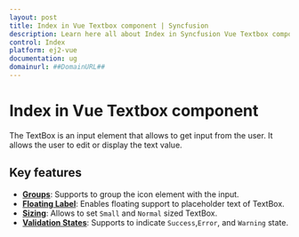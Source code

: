 ```yaml
---
layout: post
title: Index in Vue Textbox component | Syncfusion
description: Learn here all about Index in Syncfusion Vue Textbox component of Syncfusion Essential JS 2 and more.
control: Index 
platform: ej2-vue
documentation: ug
domainurl: ##DomainURL##
---
```


# Index in Vue Textbox component

The TextBox is an input element that allows to get input from the user. It allows the user to edit or display the text value.

## Key features

* **[Groups](./groups/#with-icon-and-floating-label)**: Supports to group the icon element with the input.
* **[Floating Label](./groups/#with-icon-and-floating-label)**: Enables floating support to placeholder text of TextBox.
* **[Sizing](./sizing/)**: Allows to set `Small` and `Normal` sized TextBox.
* **[Validation States](./validation/)**: Supports to indicate `Success`,`Error`, and `Warning` state.